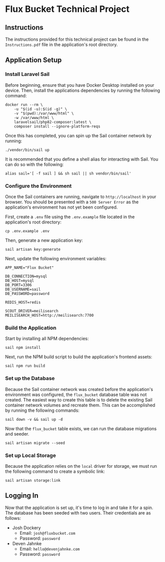 # Flux Bucket Technical Project

## Instructions
The instructions provided for this technical project can be found in the `Instructions.pdf` file in the application's root directory.

## Application Setup

### Install Laravel Sail
Before beginning, ensure that you have Docker Desktop installed on your device. Then, install the applications dependencies by running the following command:

```shell
docker run --rm \
    -u "$(id -u):$(id -g)" \
    -v "$(pwd):/var/www/html" \
    -w /var/www/html \
    laravelsail/php82-composer:latest \
    composer install --ignore-platform-reqs
```

Once this has completed, you can spin up the Sail container network by running:
```shell
./vendor/bin/sail up
```

It is recommended that you define a shell alias for interacting with Sail. You can do so with the following:
```shell
alias sail='[ -f sail ] && sh sail || sh vendor/bin/sail'
```

### Configure the Environment
Once the Sail containers are running, navigate to `http://localhost` in your browser. You should be presented with a `500 Server Error` as the application's environment has not yet been configured. 

First, create a `.env` file using the `.env.example` file located in the application's root directory:
```shell
cp .env.example .env
```

Then, generate a new application key:
```shell
sail artisan key:generate
```

Next, update the following environment variables:
```dotenv
APP_NAME="Flux Bucket"

DB_CONNECTION=mysql
DB_HOST=mysql
DB_PORT=3306
DB_USERNAME=sail
DB_PASSWORD=password

REDIS_HOST=redis

SCOUT_DRIVER=meilisearch
MEILISEARCH_HOST=http://meilisearch:7700
```

### Build the Application
Start by installing all NPM dependencies:
```shell
sail npm install
```

Next, run the NPM build script to build the application's frontend assets:
```shell
sail npm run build
```

### Set up the Database
Because the Sail container network was created before the application's environment was configured, the `flux_bucket` database table was not created. The easiest way to create this table is to delete the existing Sail container network volumes and recreate them. This can be accomplished by running the following commands:
```shell
sail down -v && sail up -d
```

Now that the `flux_bucket` table exists, we can run the database migrations and seeder.

```shell
sail artisan migrate --seed
```

### Set up Local Storage
Because the application relies on the `local` driver for storage, we must run the following command to create a symbolic link:
```shell
sail artisan storage:link
```

## Logging In
Now that the application is set up, it's time to log in and take it for a spin. The database has been seeded with two users. Their credentials are as follows:

- Josh Dockery
  - Email: `josh@fluxbucket.com`
  - Password: `password`
- Deven Jahnke
    - Email: `hello@devenjahnke.com`
    - Password: `password`
